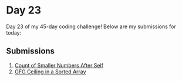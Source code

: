 # Day 23

Day 23 of my 45-day coding challenge! Below are my submissions for today:


## Submissions

1. [Count of Smaller Numbers After Self](https://leetcode.com/submissions/detail/1446889318/)
2. [GFG Ceiling in a Sorted Array](./gfg-ceiling-in-a-sorted-array/Solution.java)